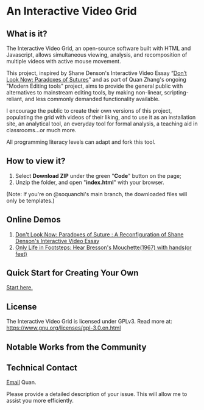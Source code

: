 # An Interactive Video Grid

## What is it?
The Interactive Video Grid, an open-source software built with HTML and Javascript, allows simultaneous viewing, analysis, and recomposition of multiple videos with active mouse movement.

This project, inspired by Shane Denson's Interactive Video Essay “<a href="https://shanedenson.com/stuff/dont-look-now-javascript/index.html">Don’t Look Now: Paradoxes of Sutures</a>” and as part of Quan Zhang's ongoing "Modern Editing tools" project, aims to provide the general public with alternatives to mainstream editing tools, by making non-linear, scripting-reliant, and less commonly demanded functionality available.

I encourage the public to create their own versions of this project, populating the grid with videos of their liking, and to use it as an installation site, an analytical tool, an everyday tool for formal analysis, a teaching aid in classrooms...or much more.

All programming literacy levels can adapt and fork this tool. 

## How to view it?
1. Select **Download ZIP** under the green "**Code**" button on the page;
2. Unzip the folder, and open "**index.html**" with your browser.

(Note: If you're on @soquanchi's main branch, the downloaded files will only be templates.)

## Online Demos
1. <a href="https://soquanchi.github.io/dont-look-now/index.html">Don't Look Now: Paradoxes of Suture : A Reconfiguration of Shane Denson's Interactive Video Essay</a>
2. <a href="https://soquanchi.github.io/only-life-in-footsteps/index.html">Only Life in Footsteps: Hear Bresson's Mouchette(1967) with hands(or feet)</a>

## Quick Start for Creating Your Own
<a href="https://quan-1.gitbook.io/interactive-video-grid/">Start here.</a>


## License
The Interactive Video Grid is licensed under GPLv3.
Read more at: https://www.gnu.org/licenses/gpl-3.0.en.html

## Notable Works from the Community

## Technical Contact

<a href="mailto:quanzh4396@gmail.com">Email</a> Quan.

Please provide a detailed description of your issue. This will allow me to assist you more efficiently. 
